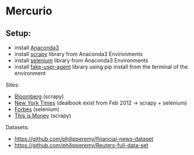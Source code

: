 # Mercurio

## Setup:
- install [Anaconda3](https://www.anaconda.org/)
- install [scrapy](https://www.scrapy.org) library from Anaconda3 Environments
- install [selenium](https://www.seleniumhq.org) library from Anaconda3 Environments
- install [fake-user-agent](https://github.com/alecxe/scrapy-fake-useragent) library using pip install from the terminal of the environment

Sites:
- [Bloomberg](https://www.bloomberg.com) (scrapy)
- [New York Times](https://www.nytimes.com) (dealbook exist from Feb 2012 -> scrapy + selenium)
- [Forbes](https://www.forbes.com) (selenium)
- [This is Money](https://www.thisismoney.co.uk) (scrapy)

Datasets:
- https://github.com/philipperemy/financial-news-dataset
- https://github.com/philipperemy/Reuters-full-data-set
